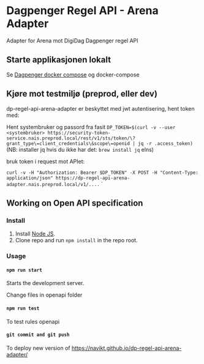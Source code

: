 # Dagpenger Regel API - Arena Adapter

Adapter for Arena mot DigiDag Dagpenger regel API



## Starte applikasjonen lokalt

Se [Dagpenger docker compose](https://github.com/navikt/dagpenger/blob/master/docker-compose/README.md) og docker-compose

## Kjøre mot testmiljø (preprod, eller dev)

dp-regel-api-arena-adapter er beskyttet med jwt autentisering, hent token med: 


Hent systembruker og passord fra fasit 
`DP_TOKEN=$(curl -v --user <systembruker> https://security-token-service.nais.preprod.local/rest/v1/sts/token/\?grant_type\=client_credentials\&scope\=openid | jq -r .access_token)`
(NB: installer jq hvis du ikke har det: `brew install jq` elns)

bruk token i request mot APIet:


`curl -v -H "Authorization: Bearer $DP_TOKEN" -X POST -H "Content-Type: application/json" https://dp-regel-api-arena-adapter.nais.preprod.local/v1/....`
`


## Working on Open API specification
### Install

1. Install [Node JS](https://nodejs.org/).
2. Clone repo and run `npm install` in the repo root.

### Usage

#### `npm run start`
Starts the development server.

Change files in openapi folder

#### `npm run test`
To test rules openapi 

#### `git commit and git push `
To deploy new version of https://navikt.github.io/dp-regel-api-arena-adapter/
